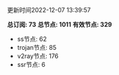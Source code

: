 更新时间2022-12-07 13:39:57

**总订阅: 73**
**总节点: 1011**
**有效节点: 329**
- ss节点: 62
- trojan节点: 85
- v2ray节点: 176
- ssr节点: 6
